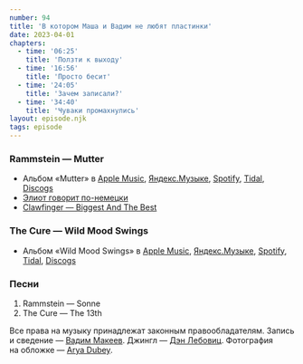 ```yaml
---
number: 94
title: 'В котором Маша и Вадим не любят пластинки'
date: 2023-04-01
chapters:
  - time: '06:25'
    title: 'Ползти к выходу'
  - time: '16:56'
    title: 'Просто бесит'
  - time: '24:05'
    title: 'Зачем записали?'
  - time: '34:40'
    title: 'Чуваки промахнулись'
layout: episode.njk
tags: episode
---
```


### Rammstein — Mutter

- Альбом «Mutter» в
  [Apple Music](https://music.apple.com/album/1440770702),
  [Яндекс.Музыке](https://music.yandex.com/album/3542),
  [Spotify](https://open.spotify.com/album/1CtTTpKbHU8KbHRB4LmBbv),
  [Tidal](https://tidal.com/browse/album/2317866),
  [Discogs](https://www.discogs.com/master/95285)
- [Элиот говорит по-немецки](https://youtu.be/juoGcpMPpvg)
- [Clawfinger — Biggest And The Best](https://youtu.be/NDYzZ5fvEm0)

### The Cure — Wild Mood Swings

- Альбом «Wild Mood Swings» в
  [Apple Music](https://music.apple.com/album/1443857517),
  [Яндекс.Музыке](https://music.yandex.com/album/2510707),
  [Spotify](https://open.spotify.com/album/4VArO919KzAphNk7Kei20g),
  [Tidal](https://tidal.com/browse/album/635201),
  [Discogs](https://www.discogs.com/master/32090)

### Песни

1. Rammstein — Sonne
2. The Cure — The 13th

Все права на музыку принадлежат законным правообладателям.
Запись и сведение — [Вадим Макеев](https://twitter.com/pepelsbey).
Джингл — [Дэн Лебовиц](https://www.youtube.com/channel/UC38A5qHrlc_Zgua7vL4b96w).
Фотография на обложке — [Arya Dubey](https://unsplash.com/photos/8eYI8qcEFxI).
